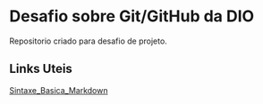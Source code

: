 # Desafio sobre Git/GitHub da DIO
Repositorio criado para desafio de projeto.

## Links Uteis
[Sintaxe_Basica_Markdown](https://www.markdownguide.org/basic-syntax/)
